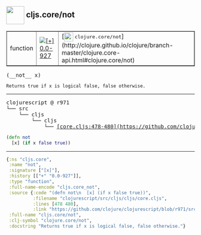 ## <img width="48px" valign="middle" src="http://i.imgur.com/Hi20huC.png"> cljs.core/not

 <table border="1">
<tr>
<td>function</td>
<td><a href="https://github.com/cljsinfo/api-refs/tree/0.0-927"><img valign="middle" alt="[+] 0.0-927" src="https://img.shields.io/badge/+-0.0--927-lightgrey.svg"></a> </td>
<td>
[<img height="24px" valign="middle" src="http://i.imgur.com/1GjPKvB.png"> <samp>clojure.core/not</samp>](http://clojure.github.io/clojure/branch-master/clojure.core-api.html#clojure.core/not)
</td>
</tr>
</table>

 <samp>
(__not__ x)<br>
</samp>

```
Returns true if x is logical false, false otherwise.
```

---

 <pre>
clojurescript @ r971
└── src
    └── cljs
        └── cljs
            └── <ins>[core.cljs:478-480](https://github.com/clojure/clojurescript/blob/r971/src/cljs/cljs/core.cljs#L478-L480)</ins>
</pre>

```clj
(defn not
  [x] (if x false true))
```


---

```clj
{:ns "cljs.core",
 :name "not",
 :signature ["[x]"],
 :history [["+" "0.0-927"]],
 :type "function",
 :full-name-encode "cljs.core_not",
 :source {:code "(defn not\n  [x] (if x false true))",
          :filename "clojurescript/src/cljs/cljs/core.cljs",
          :lines [478 480],
          :link "https://github.com/clojure/clojurescript/blob/r971/src/cljs/cljs/core.cljs#L478-L480"},
 :full-name "cljs.core/not",
 :clj-symbol "clojure.core/not",
 :docstring "Returns true if x is logical false, false otherwise."}

```
